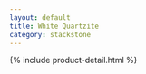 ```yaml
---
layout: default
title: White Quartzite
category: stackstone
---
```

{% include product-detail.html %}
